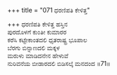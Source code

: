 +++
title = "071 ಧರಣಿಪತಿ ಕೇಳಿತ್ತ"

+++
ಧರಣಿಪತಿ ಕೇಳಿತ್ತ ಹಸ್ತಿನ  
ಪುರದೊಳಗೆ ಕುಂತೀ ಕುಮಾರರ   
ಕರೆಸಿ ಕಟ್ಟೇಕಾಂತದಲಿ ಧೃತರಾಷ್ಟ್ರ ಭೂಪಾಲ   
ಬೆರಗು ಬಿನ್ನಾಣದಲಿ ಮಕ್ಕಳ  
ಮರುಳು ಮಾಡಿದನೇನ ಹೇಳುವೆ  
ನುರಿವನೆಯ ಬೀಡಾರದಲಿ ಬಿಡಿಸಲ್ಕೆ ಮನದಂದ     ॥71॥